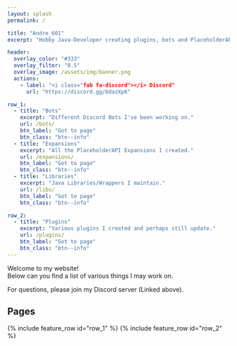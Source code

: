 ```yaml
---
layout: splash
permalink: /

title: "Andre_601"
excerpt: "Hobby Java-Developer creating plugins, bots and PlaceholderAPI Expansions."

header:
  overlay_color: "#333"
  overlay_filter: "0.5"
  overlay_image: /assets/img/banner.png
  actions:
    - label: "<i class="fab fa-discord"></i> Discord"
      url: "https://discord.gg/6dazXp6"

row_1:
  - title: "Bots"
    excerpt: "Different Discord Bots I've been working on."
    url: /bots/
    btn_label: "Got to page"
    btn_class: "btn--info"
  - title: "Expansions"
    excerpt: "All the PlaceholderAPI Expansions I created."
    url: /expansions/
    btn_label: "Got to page"
    btn_class: "btn--info"
  - title: "Libraries"
    excerpt: "Java Libraries/Wrappers I maintain."
    url: /libs/
    btn_label: "Got to page"
    btn_class: "btn--info"

row_2:
  - title: "Plugins"
    excerpt: "Various plugins I created and perhaps still update."
    url: /plugins/
    btn_label: "Got to page"
    btn_class: "btn--info"
---
```


Welcome to my website!  
Below can you find a list of various things I may work on.

For questions, please join my Discord server (Linked above).

## Pages
{% include feature_row id="row_1" %}
{% include feature_row id="row_2" %}